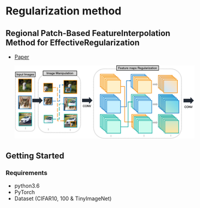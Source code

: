 # Regularization method

## Regional Patch-Based FeatureInterpolation Method for EffectiveRegularization
- [Paper](https://ieeexplore.ieee.org/document/9000503)

  <img src='./png/overview.png'>

## Getting Started
### Requirements
* python3.6
* PyTorch
* Dataset (CIFAR10, 100 & TinyImageNet)

